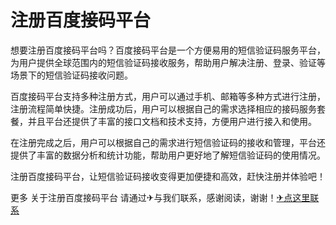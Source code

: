 # 注册百度接码平台

想要注册百度接码平台吗？百度接码平台是一个方便易用的短信验证码服务平台，为用户提供全球范围内的短信验证码接收服务，帮助用户解决注册、登录、验证等场景下的短信验证码接收问题。

百度接码平台支持多种注册方式，用户可以通过手机、邮箱等多种方式进行注册，注册流程简单快捷。注册成功后，用户可以根据自己的需求选择相应的接码服务套餐，并且平台还提供了丰富的接口文档和技术支持，方便用户进行接入和使用。

在注册完成之后，用户可以根据自己的需求进行短信验证码的接收和管理，平台还提供了丰富的数据分析和统计功能，帮助用户更好地了解短信验证码的使用情况。

注册百度接码平台，让短信验证码接收变得更加便捷和高效，赶快注册并体验吧！

更多 关于注册百度接码平台 请通过✈与我们联系，感谢阅读，谢谢！[✈点这里联系](https://d.k02.cc)
